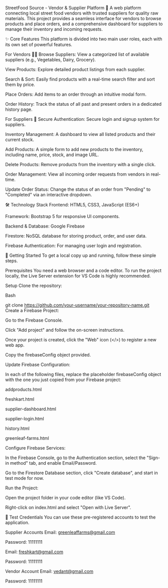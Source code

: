 StreetFood Source - Vendor & Supplier Platform 🚀
A web platform connecting local street food vendors with trusted suppliers for quality raw materials. This project provides a seamless interface for vendors to browse products and place orders, and a comprehensive dashboard for suppliers to manage their inventory and incoming requests.

✨ Core Features
This platform is divided into two main user roles, each with its own set of powerful features.

For Vendors 👨‍🍳
Browse Suppliers: View a categorized list of available suppliers (e.g., Vegetables, Dairy, Grocery).

View Products: Explore detailed product listings from each supplier.

Search & Sort: Easily find products with a real-time search filter and sort them by price.

Place Orders: Add items to an order through an intuitive modal form.

Order History: Track the status of all past and present orders in a dedicated history page.

For Suppliers 🌾
Secure Authentication: Secure login and signup system for suppliers.

Inventory Management: A dashboard to view all listed products and their current stock.

Add Products: A simple form to add new products to the inventory, including name, price, stock, and image URL.

Delete Products: Remove products from the inventory with a single click.

Order Management: View all incoming order requests from vendors in real-time.

Update Order Status: Change the status of an order from "Pending" to "Completed" via an interactive dropdown.

🛠️ Technology Stack
Frontend: HTML5, CSS3, JavaScript (ES6+)

Framework: Bootstrap 5 for responsive UI components.

Backend & Database: Google Firebase

Firestore: NoSQL database for storing product, order, and user data.

Firebase Authentication: For managing user login and registration.

🚀 Getting Started
To get a local copy up and running, follow these simple steps.

Prerequisites
You need a web browser and a code editor. To run the project locally, the Live Server extension for VS Code is highly recommended.

Setup
Clone the repository:

Bash

git clone https://github.com/your-username/your-repository-name.git
Create a Firebase Project:

Go to the Firebase Console.

Click "Add project" and follow the on-screen instructions.

Once your project is created, click the "Web" icon (</>) to register a new web app.

Copy the firebaseConfig object provided.

Update Firebase Configuration:

In each of the following files, replace the placeholder firebaseConfig object with the one you just copied from your Firebase project:

addproducts.html

freshkart.html

supplier-dashboard.html

supplier-login.html

history.html

greenleaf-farms.html

Configure Firebase Services:

In the Firebase Console, go to the Authentication section, select the "Sign-in method" tab, and enable Email/Password.

Go to the Firestore Database section, click "Create database", and start in test mode for now.

Run the Project:

Open the project folder in your code editor (like VS Code).

Right-click on index.html and select "Open with Live Server".

🔐 Test Credentials
You can use these pre-registered accounts to test the application.

Supplier Accounts
Email: greenleaffarms@gmail.com

Password: 11111111

Email: freshkart@gmail.com

Password: 11111111

Vendor Account
Email: vedant@gmail.com

Password: 11111111
